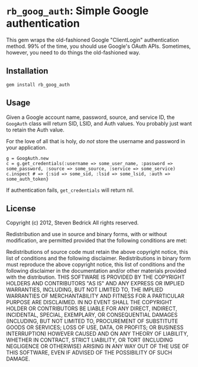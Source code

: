 `rb_goog_auth`: Simple Google authentication
==========

This gem wraps the old-fashioned Google "ClientLogin" authentication method. 99% of the time, you should use Google's OAuth APIs. Sometimes, however, you need to do things the old-fashioned way.

Installation
--------

    gem install rb_goog_auth

Usage
--------

Given a Google account name, password, source, and service ID, the `GoogAuth` class will return SID, LSID, and Auth values. You probably just want to retain the Auth value.

For the love of all that is holy, _do not_ store the username and password in your application. 

    g = GoogAuth.new
    c = g.get_credentials(:username => some_user_name, :password => some_password, :source => some_source, :service => some_service)
    c.inspect # => {:sid => some_sid, :lsid => some_lsid, :auth => some_auth_token}
    
If authentication fails, `get_credentials` will return nil.

License
----------
Copyright (c) 2012, Steven Bedrick
All rights reserved.

Redistribution and use in source and binary forms, with or without modification, are permitted provided that the following conditions are met:

Redistributions of source code must retain the above copyright notice, this list of conditions and the following disclaimer.
Redistributions in binary form must reproduce the above copyright notice, this list of conditions and the following disclaimer in the documentation and/or other materials provided with the distribution.
THIS SOFTWARE IS PROVIDED BY THE COPYRIGHT HOLDERS AND CONTRIBUTORS "AS IS" AND ANY EXPRESS OR IMPLIED WARRANTIES, INCLUDING, BUT NOT LIMITED TO, THE IMPLIED WARRANTIES OF MERCHANTABILITY AND FITNESS FOR A PARTICULAR PURPOSE ARE DISCLAIMED. IN NO EVENT SHALL THE COPYRIGHT HOLDER OR CONTRIBUTORS BE LIABLE FOR ANY DIRECT, INDIRECT, INCIDENTAL, SPECIAL, EXEMPLARY, OR CONSEQUENTIAL DAMAGES (INCLUDING, BUT NOT LIMITED TO, PROCUREMENT OF SUBSTITUTE GOODS OR SERVICES; LOSS OF USE, DATA, OR PROFITS; OR BUSINESS INTERRUPTION) HOWEVER CAUSED AND ON ANY THEORY OF LIABILITY, WHETHER IN CONTRACT, STRICT LIABILITY, OR TORT (INCLUDING NEGLIGENCE OR OTHERWISE) ARISING IN ANY WAY OUT OF THE USE OF THIS SOFTWARE, EVEN IF ADVISED OF THE POSSIBILITY OF SUCH DAMAGE.

